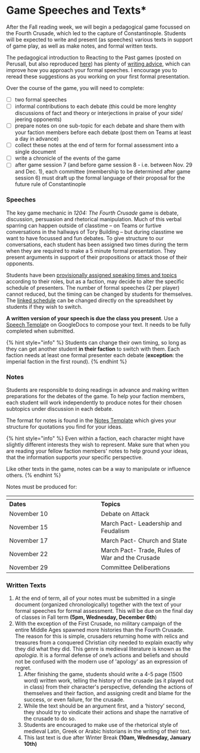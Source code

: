 # Game Speeches and Texts\*

After the Fall reading week, we will begin a pedagogical game focussed on the Fourth Crusade, which led to the capture of Constantinople. Students will be expected to write and present (as speeches) various texts in support of game play, as well as make notes, and formal written texts.&#x20;

The pedagogical introduction to Reacting to the Past games (posted on Perusall, but also reproduced [here](reacting-to-the-past-introduction.md)) has plenty of [writing advice](reacting-to-the-past-introduction.md#making-arguments), which can improve how you approach your formal speeches. I encourage you to reread these suggestions as you working on your first formal presentation.

Over the course of the game, you will need to complete:

* [ ] two formal speeches
* [ ] informal contributions to each debate (this could be more lenghty discussions of fact and theory or interjections in praise of your side/ jeering opponents)
* [ ] prepare notes on one sub-topic for each debate and share them with your faction members before each debate (post them on Teams at least a day in advance)
* [ ] collect these notes at the end of term for formal assessment into a single document
* [ ] write a chronicle of the events of the game
* [ ] after game session 7 (and before game session 8 - i.e. between Nov. 29 and Dec. 1), each committee (membership to be determined after game session 6) must draft up the formal language of their proposal for the future rule of Constantinople

### Speeches

The key game mechanic in _1204: The Fourth Crusade_ game is debate, discussion, persuasion and rhetorical manipulation. Much of this verbal sparring can happen outside of classtime – on Teams or furtive conversations in the hallways of Tory Building – but during classtime we want to have focussed and fun debates. To give structure to our conversations, each student has been assigned two times during the term when they are required to make a 5 minute formal presentation. They present arguments in support of their propositions or attack those of their opponents.&#x20;

Students have been [provisionally assigned speaking times and topics](https://docs.google.com/spreadsheets/d/1dGJJVJNTRgS7qoLvDOmXIsl1hq0eW5ZBElUmlUsl8mw/edit?usp=sharing) according to their roles, but as a faction, may decide to alter the specific schedule of presenters. The number of formal speeches (2 per player) cannot reduced, but the timing can be changed by students for themselves. The [linked schedule](https://docs.google.com/spreadsheets/d/1dGJJVJNTRgS7qoLvDOmXIsl1hq0eW5ZBElUmlUsl8mw/edit?usp=sharing) can be changed directly on the spreadsheet by students if they wish to switch.&#x20;

**A written version of your speech is due the class you present**. Use a[ Speech Templat](https://docs.google.com/document/d/1bafk6ofB6Hy12DeYIXA7As1BOsbranC0cDB-zZrPoPg/edit?usp=sharing)e on GoogleDocs to compose your text. It needs to be fully completed when submitted.

{% hint style="info" %}
Students can change their own timing, so long as they can get another student **in their faction** to switch with them. Each faction needs at least one formal presenter each debate (**exception**: the imperial faction in the first round).&#x20;
{% endhint %}

### Notes

Students are responsible to doing readings in advance and making written preparations for the debates of the game. To help your faction members, each student will work independently to produce notes for their chosen subtopics under discussion in each debate.&#x20;

The format for notes is found in the [Notes Template](https://docs.google.com/document/d/1xdjWwKwZy1dOqQbRn4XtwenWDjfZwH4D2j67-wTeM-8/edit?usp=sharing) which gives your structure for quotations you find for your ideas.&#x20;

{% hint style="info" %}
Even within a faction, each character might have slightly different interests they wish to represent. Make sure that when you are reading your fellow faction members' notes to help ground your ideas, that the information supports _your_ specific perspective.&#x20;

Like other texts in the game, notes can be a way to manipulate or influence others.&#x20;
{% endhint %}

Notes must be produced for:

<table data-header-hidden><thead><tr><th width="230.5"></th><th></th></tr></thead><tbody><tr><td><strong>Dates</strong></td><td><strong>Topics</strong></td></tr><tr><td>November 10</td><td>Debate on Attack</td></tr><tr><td>November 15</td><td>​March Pact- Leadership and Feudalism</td></tr><tr><td>November 17</td><td>​March Pact- Church and State</td></tr><tr><td>November 22</td><td>​March Pact- Trade, Rules of War and the Crusade</td></tr><tr><td>November 29 </td><td>Committee Deliberations</td></tr></tbody></table>

### Written Texts

1. At the end of term, all of your notes must be submitted in a single document (organized chronologically) together with the text of your formal speeches for formal assessment. This will be due on the final day of classes in Fall term **(5pm, Wednesday, December 6th**)
2. With the exception of the First Crusade, no military campaign of the entire Middle Ages spawned more histories than the Fourth Crusade. The reason for this is simple, crusaders returning home with relics and treasures from a conquered Christian city needed to explain exactly why they did what they did. This genre is medieval literature is known as the _apologia_. It is a formal defense of one’s actions and beliefs and should not be confused with the modern use of 'apology' as an expression of regret.&#x20;
   1. After finishing the game, students should write a 4-5 page (1500 word) written work, telling the history of the crusade (as it played out in class) from their character's perspective, defending the actions of themselves and their faction, and assigning credit and blame for the success, or even failure, for the crusade.&#x20;
   2. While the text should be an argument first, and a ‘history’ second, they should try to vindicate their actions and shape the narrative of the crusade to do so.
   3. Students are encouraged to make use of the rhetorical style of medieval Latin, Greek or Arabic historians in the writing of their text.&#x20;
   4. This last text is due after Winter Break **(10am, Wednesday, January 10th)**
